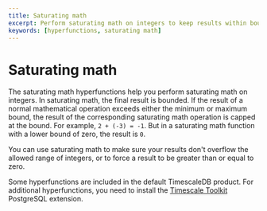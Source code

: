 ```yaml
---
title: Saturating math
excerpt: Perform saturating math on integers to keep results within bounds
keywords: [hyperfunctions, saturating math]
---
```


# Saturating math

The saturating math hyperfunctions help you perform saturating math on integers.
In saturating math, the final result is bounded. If the result of a normal mathematical
operation exceeds either the minimum or maximum bound, the result of the
corresponding saturating math operation is capped at the bound. For example,
`2 + (-3) = -1`. But in a saturating math function with a lower bound of zero, the result
is `0`.

You can use saturating math to make sure your results don't overflow the allowed range
of integers, or to force a result to be greater than or equal to zero.

Some hyperfunctions are included in the default TimescaleDB product. For
additional hyperfunctions, you need to install the
[Timescale Toolkit][install-toolkit] PostgreSQL extension.

<hyperfunctionTable
    hyperfunctionFamily='saturating math'
    includeExperimental
    sortByType
/>

[install-toolkit]: /timescaledb/:currentVersion:/how-to-guides/hyperfunctions/install-toolkit
